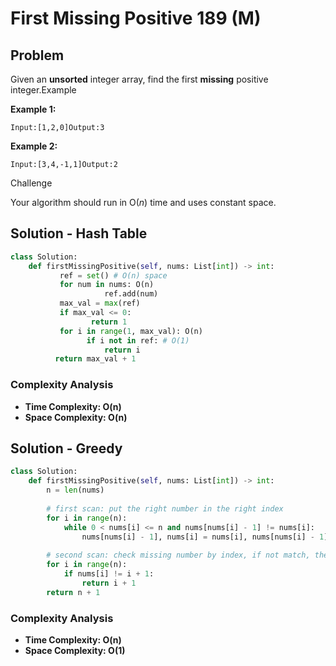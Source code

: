 # First Missing Positive 189 \(M\)

## Problem

Given an **unsorted** integer array, find the first **missing** positive integer.Example

**Example 1:**

```text
Input:[1,2,0]Output:3
```

**Example 2:**

```text
Input:[3,4,-1,1]Output:2
```

Challenge

Your algorithm should run in O\(_n_\) time and uses constant space.

## Solution - Hash Table

```python
class Solution:
    def firstMissingPositive(self, nums: List[int]) -> int:
           ref = set() # O(n) space
           for num in nums: O(n)
                     ref.add(num)
           max_val = max(ref)
           if max_val <= 0:
                  return 1
           for i in range(1, max_val): O(n)
                 if i not in ref: # O(1)
                     return i
          return max_val + 1 
```

### Complexity Analysis

* **Time Complexity: O\(n\)**
* **Space Complexity: O\(n\)**

## Solution - Greedy

```python
class Solution:
    def firstMissingPositive(self, nums: List[int]) -> int:
        n = len(nums)
        
        # first scan: put the right number in the right index
        for i in range(n):
            while 0 < nums[i] <= n and nums[nums[i] - 1] != nums[i]:
                nums[nums[i] - 1], nums[i] = nums[i], nums[nums[i] - 1]
        
        # second scan: check missing number by index, if not match, then that's answer 
        for i in range(n):
            if nums[i] != i + 1:
                return i + 1
        return n + 1
```

### Complexity Analysis

* **Time Complexity: O\(n\)**
* **Space Complexity: O\(1\)**


